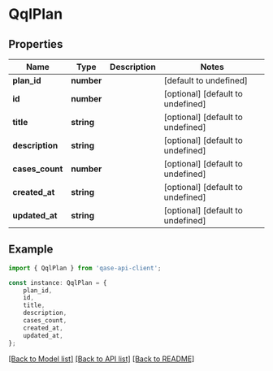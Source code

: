 # QqlPlan


## Properties

Name | Type | Description | Notes
------------ | ------------- | ------------- | -------------
**plan_id** | **number** |  | [default to undefined]
**id** | **number** |  | [optional] [default to undefined]
**title** | **string** |  | [optional] [default to undefined]
**description** | **string** |  | [optional] [default to undefined]
**cases_count** | **number** |  | [optional] [default to undefined]
**created_at** | **string** |  | [optional] [default to undefined]
**updated_at** | **string** |  | [optional] [default to undefined]

## Example

```typescript
import { QqlPlan } from 'qase-api-client';

const instance: QqlPlan = {
    plan_id,
    id,
    title,
    description,
    cases_count,
    created_at,
    updated_at,
};
```

[[Back to Model list]](../README.md#documentation-for-models) [[Back to API list]](../README.md#documentation-for-api-endpoints) [[Back to README]](../README.md)
